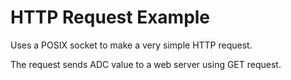 # HTTP Request Example

Uses a POSIX socket to make a very simple HTTP request.

The request sends ADC value to a web server using GET request.
